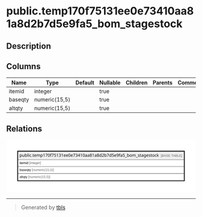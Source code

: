 # public.temp170f75131ee0e73410aa81a8d2b7d5e9fa5_bom_stagestock

## Description

## Columns

| Name | Type | Default | Nullable | Children | Parents | Comment |
| ---- | ---- | ------- | -------- | -------- | ------- | ------- |
| itemid | integer |  | true |  |  |  |
| baseqty | numeric(15,5) |  | true |  |  |  |
| altqty | numeric(15,5) |  | true |  |  |  |

## Relations

![er](public.temp170f75131ee0e73410aa81a8d2b7d5e9fa5_bom_stagestock.svg)

---

> Generated by [tbls](https://github.com/k1LoW/tbls)
